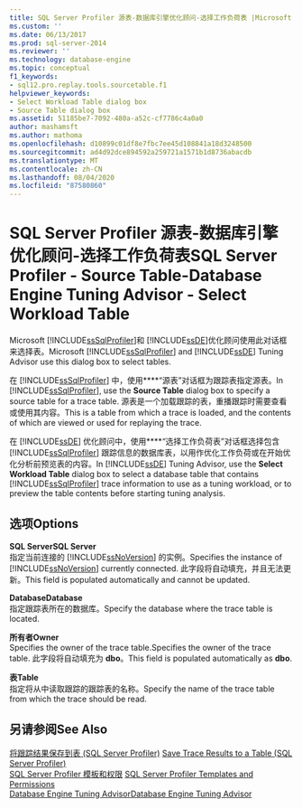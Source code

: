 ```yaml
---
title: SQL Server Profiler 源表-数据库引擎优化顾问-选择工作负荷表 |Microsoft Docs
ms.custom: ''
ms.date: 06/13/2017
ms.prod: sql-server-2014
ms.reviewer: ''
ms.technology: database-engine
ms.topic: conceptual
f1_keywords:
- sql12.pro.replay.tools.sourcetable.f1
helpviewer_keywords:
- Select Workload Table dialog box
- Source Table dialog box
ms.assetid: 51185be7-7092-480a-a52c-cf7786c4a0a0
author: mashamsft
ms.author: mathoma
ms.openlocfilehash: d10899c01df8e7fbc7ee45d108841a18d3248500
ms.sourcegitcommit: ad4d92dce894592a259721a1571b1d8736abacdb
ms.translationtype: MT
ms.contentlocale: zh-CN
ms.lasthandoff: 08/04/2020
ms.locfileid: "87580860"
---
```

# <a name="sql-server-profiler---source-table-database-engine-tuning-advisor---select-workload-table"></a><span data-ttu-id="fbc8a-102">SQL Server Profiler 源表-数据库引擎优化顾问-选择工作负荷表</span><span class="sxs-lookup"><span data-stu-id="fbc8a-102">SQL Server Profiler - Source Table-Database Engine Tuning Advisor - Select Workload Table</span></span>
  <span data-ttu-id="fbc8a-103">Microsoft [!INCLUDE[ssSqlProfiler](../includes/sssqlprofiler-md.md)]和 [!INCLUDE[ssDE](../includes/ssde-md.md)]优化顾问使用此对话框来选择表。</span><span class="sxs-lookup"><span data-stu-id="fbc8a-103">Microsoft [!INCLUDE[ssSqlProfiler](../includes/sssqlprofiler-md.md)] and [!INCLUDE[ssDE](../includes/ssde-md.md)] Tuning Advisor use this dialog box to select tables.</span></span>  
  
 <span data-ttu-id="fbc8a-104">在 [!INCLUDE[ssSqlProfiler](../includes/sssqlprofiler-md.md)] 中，使用\*\*\*\*“源表”对话框为跟踪表指定源表。</span><span class="sxs-lookup"><span data-stu-id="fbc8a-104">In [!INCLUDE[ssSqlProfiler](../includes/sssqlprofiler-md.md)], use the **Source Table** dialog box to specify a source table for a trace table.</span></span> <span data-ttu-id="fbc8a-105">源表是一个加载跟踪的表，重播跟踪时需要查看或使用其内容。</span><span class="sxs-lookup"><span data-stu-id="fbc8a-105">This is a table from which a trace is loaded, and the contents of which are viewed or used for replaying the trace.</span></span>  
  
 <span data-ttu-id="fbc8a-106">在 [!INCLUDE[ssDE](../includes/ssde-md.md)] 优化顾问中，使用\*\*\*\*“选择工作负荷表”对话框选择包含 [!INCLUDE[ssSqlProfiler](../includes/sssqlprofiler-md.md)] 跟踪信息的数据库表，以用作优化工作负荷或在开始优化分析前预览表的内容。</span><span class="sxs-lookup"><span data-stu-id="fbc8a-106">In [!INCLUDE[ssDE](../includes/ssde-md.md)] Tuning Advisor, use the **Select Workload Table** dialog box to select a database table that contains [!INCLUDE[ssSqlProfiler](../includes/sssqlprofiler-md.md)] trace information to use as a tuning workload, or to preview the table contents before starting tuning analysis.</span></span>  
  
## <a name="options"></a><span data-ttu-id="fbc8a-107">选项</span><span class="sxs-lookup"><span data-stu-id="fbc8a-107">Options</span></span>  
 <span data-ttu-id="fbc8a-108">**SQL Server**</span><span class="sxs-lookup"><span data-stu-id="fbc8a-108">**SQL Server**</span></span>  
 <span data-ttu-id="fbc8a-109">指定当前连接的 [!INCLUDE[ssNoVersion](../includes/ssnoversion-md.md)] 的实例。</span><span class="sxs-lookup"><span data-stu-id="fbc8a-109">Specifies the instance of [!INCLUDE[ssNoVersion](../includes/ssnoversion-md.md)] currently connected.</span></span> <span data-ttu-id="fbc8a-110">此字段将自动填充，并且无法更新。</span><span class="sxs-lookup"><span data-stu-id="fbc8a-110">This field is populated automatically and cannot be updated.</span></span>  
  
 <span data-ttu-id="fbc8a-111">**Database**</span><span class="sxs-lookup"><span data-stu-id="fbc8a-111">**Database**</span></span>  
 <span data-ttu-id="fbc8a-112">指定跟踪表所在的数据库。</span><span class="sxs-lookup"><span data-stu-id="fbc8a-112">Specify the database where the trace table is located.</span></span>  
  
 <span data-ttu-id="fbc8a-113">**所有者**</span><span class="sxs-lookup"><span data-stu-id="fbc8a-113">**Owner**</span></span>  
 <span data-ttu-id="fbc8a-114">Specifies the owner of the trace table.</span><span class="sxs-lookup"><span data-stu-id="fbc8a-114">Specifies the owner of the trace table.</span></span> <span data-ttu-id="fbc8a-115">此字段将自动填充为 **dbo**。</span><span class="sxs-lookup"><span data-stu-id="fbc8a-115">This field is populated automatically as **dbo**.</span></span>  
  
 <span data-ttu-id="fbc8a-116">**表**</span><span class="sxs-lookup"><span data-stu-id="fbc8a-116">**Table**</span></span>  
 <span data-ttu-id="fbc8a-117">指定将从中读取跟踪的跟踪表的名称。</span><span class="sxs-lookup"><span data-stu-id="fbc8a-117">Specify the name of the trace table from which the trace should be read.</span></span>  
  
## <a name="see-also"></a><span data-ttu-id="fbc8a-118">另请参阅</span><span class="sxs-lookup"><span data-stu-id="fbc8a-118">See Also</span></span>  
 <span data-ttu-id="fbc8a-119">[将跟踪结果保存到表 (SQL Server Profiler)](../tools/sql-server-profiler/save-trace-results-to-a-table-sql-server-profiler.md) </span><span class="sxs-lookup"><span data-stu-id="fbc8a-119">[Save Trace Results to a Table &#40;SQL Server Profiler&#41;](../tools/sql-server-profiler/save-trace-results-to-a-table-sql-server-profiler.md) </span></span>  
 <span data-ttu-id="fbc8a-120">[SQL Server Profiler 模板和权限](../tools/sql-server-profiler/sql-server-profiler-templates-and-permissions.md) </span><span class="sxs-lookup"><span data-stu-id="fbc8a-120">[SQL Server Profiler Templates and Permissions](../tools/sql-server-profiler/sql-server-profiler-templates-and-permissions.md) </span></span>  
 [<span data-ttu-id="fbc8a-121">Database Engine Tuning Advisor</span><span class="sxs-lookup"><span data-stu-id="fbc8a-121">Database Engine Tuning Advisor</span></span>](../relational-databases/performance/database-engine-tuning-advisor.md)  
  
  

